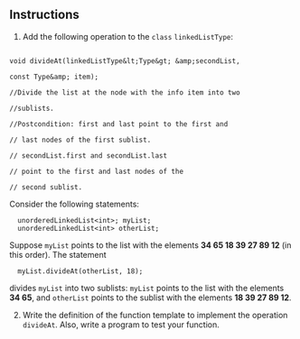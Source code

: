 <!--practice-->

## Instructions

1. Add the following operation to the `class` `linkedListType`:

```

void divideAt(linkedListType&lt;Type&gt; &amp;secondList,

const Type&amp; item);

//Divide the list at the node with the info item into two

//sublists.

//Postcondition: first and last point to the first and

// last nodes of the first sublist.

// secondList.first and secondList.last

// point to the first and last nodes of the

// second sublist.

```

Consider the following statements:

      unorderedLinkedList<int>; myList;
      unorderedLinkedList<int> otherList;

Suppose `myList` points to the list with the elements **34 65 18 39 27 89 12** (in this order). The statement

      myList.divideAt(otherList, 18);

divides `myList` into two sublists: `myList` points to the list with the elements **34 65**, and `otherList` points to the sublist with the elements **18 39 27 89 12**.

2. Write the definition of the function template to implement the operation `divideAt`. Also, write a program to test your function.
